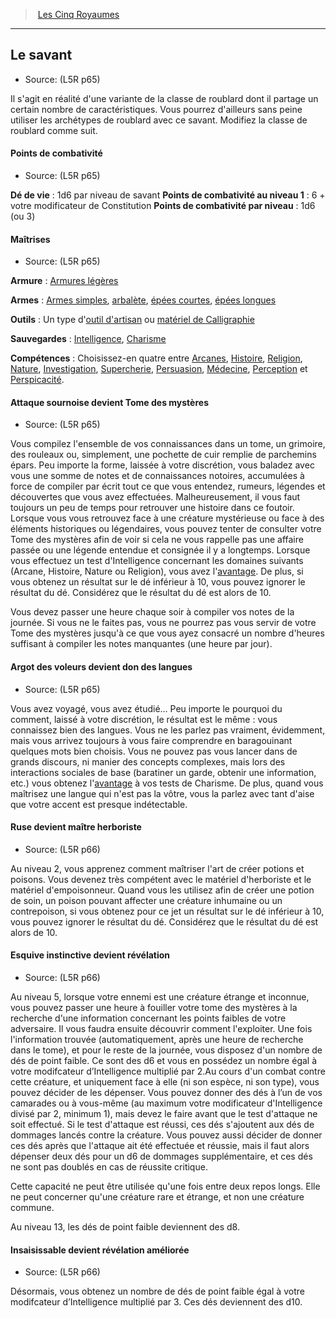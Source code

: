 
<!--Items-->

> <!--ParentNameLink-->[Les Cinq Royaumes](l5r_index_hd.md)<!--/ParentNameLink-->

---

## <!--Name-->Le savant<!--/Name-->

- Source: <!--Source-->(L5R p65)<!--/Source-->

Il s'agit en réalité d'une variante de la classe de roublard dont il partage un certain nombre de caractéristiques. Vous pourrez d'ailleurs sans peine utiliser les archétypes de roublard avec ce savant. Modifiez la classe de roublard comme suit.

<!--GenericItem-->

#### <!--Name-->Points de combativité<!--/Name-->

- Source: <!--Source-->(L5R p65)<!--/Source-->

**Dé de vie** : 1d6 par niveau de savant
**Points de combativité au niveau 1** : 6 + votre modificateur de Constitution
**Points de combativité par niveau** : 1d6 (ou 3)

<!--/GenericItem-->

<!--GenericItem-->

#### <!--Name-->Maîtrises<!--/Name-->

- Source: <!--Source-->(L5R p65)<!--/Source-->

**Armure** : [Armures légères]

**Armes** : [Armes simples], [arbalète], [épées courtes], [épées longues]

**Outils** : Un type d'[outil d'artisan] ou [matériel de Calligraphie]

**Sauvegardes** : [Intelligence], [Charisme]

**Compétences** : Choisissez-en quatre entre [Arcanes], [Histoire], [Religion], [Nature], [Investigation], [Supercherie], [Persuasion], [Médecine], [Perception] et [Perspicacité].

<!--/GenericItem-->

<!--GenericItem-->

#### <!--Name-->Attaque sournoise devient Tome des mystères<!--/Name-->

- Source: <!--Source-->(L5R p65)<!--/Source-->

Vous compilez l'ensemble de vos connaissances dans un tome, un grimoire, des rouleaux ou, simplement, une pochette de cuir remplie de parchemins épars. Peu importe la forme, laissée à votre discrétion, vous baladez avec vous une somme de notes et de connaissances notoires, accumulées à force de compiler par écrit tout ce que vous entendez, rumeurs, légendes et découvertes que vous avez effectuées. Malheureusement, il vous faut toujours un peu de temps pour retrouver une histoire dans ce foutoir. Lorsque vous vous retrouvez face à une créature mystérieuse ou face à des éléments historiques ou légendaires, vous pouvez tenter de consulter votre Tome des mystères afin de voir si cela ne vous rappelle pas une affaire passée ou une légende entendue et consignée il y a longtemps. Lorsque vous effectuez un test d'Intelligence concernant les domaines suivants (Arcane, Histoire, Nature ou Religion), vous avez l'[avantage]. De plus, si vous obtenez un résultat sur le dé inférieur à 10, vous pouvez ignorer le résultat du dé. Considérez que le résultat du dé est alors de 10.

Vous devez passer une heure chaque soir à compiler vos notes de la journée. Si vous ne le faites pas, vous ne pourrez pas vous servir de votre Tome des mystères jusqu'à ce que vous ayez consacré un nombre d'heures suffisant à compiler les notes manquantes (une heure par jour).

<!--/GenericItem-->

<!--GenericItem-->

#### <!--Name-->Argot des voleurs devient don des langues<!--/Name-->

- Source: <!--Source-->(L5R p65)<!--/Source-->

Vous avez voyagé, vous avez étudié… Peu importe le pourquoi du comment, laissé à votre discrétion, le résultat est le même : vous connaissez bien des langues. Vous ne les parlez pas vraiment, évidemment, mais vous arrivez toujours à vous faire comprendre en baragouinant quelques mots bien choisis. Vous ne pouvez pas vous lancer dans de grands discours, ni manier des concepts complexes, mais lors des interactions sociales de base (baratiner un garde, obtenir une information, etc.) vous obtenez l'[avantage] à vos tests de Charisme. De plus, quand vous maîtrisez une langue qui n'est pas la vôtre, vous la parlez avec tant d'aise que votre accent est presque indétectable.

<!--/GenericItem-->

<!--GenericItem-->

#### <!--Name-->Ruse devient maître herboriste<!--/Name-->

- Source: <!--Source-->(L5R p66)<!--/Source-->

Au niveau 2, vous apprenez comment maîtriser l'art de créer potions et poisons. Vous devenez très compétent avec le matériel d'herboriste et le matériel d'empoisonneur. Quand vous les utilisez afin de créer une potion de soin, un poison pouvant affecter une créature inhumaine ou un contrepoison, si vous obtenez pour ce jet un résultat sur le dé inférieur à 10, vous pouvez ignorer le résultat du dé. Considérez que le résultat du dé est alors de 10.

<!--/GenericItem-->

<!--GenericItem-->

#### <!--Name-->Esquive instinctive devient révélation<!--/Name-->

- Source: <!--Source-->(L5R p66)<!--/Source-->

Au niveau 5, lorsque votre ennemi est une créature étrange et inconnue, vous pouvez passer une heure à fouiller votre tome des mystères à la recherche d'une information concernant les points faibles de votre adversaire. Il vous faudra ensuite découvrir comment l'exploiter. Une fois l'information trouvée (automatiquement, après une heure de recherche dans le tome), et pour le reste de la journée, vous disposez d'un nombre de dés de point faible. Ce sont des d6 et vous en possédez un nombre égal à votre modifcateur d’Intelligence multiplié par 2.Au cours d'un combat contre cette créature, et uniquement face à elle (ni son espèce, ni son type), vous pouvez décider de les dépenser. Vous pouvez donner des dés à l’un de vos camarades ou à vous-même (au maximum votre modificateur d'Intelligence divisé par 2, minimum 1), mais devez le faire avant que le test d'attaque ne soit effectué. Si le test d'attaque est réussi, ces dés s'ajoutent aux dés de dommages lancés contre la créature. Vous pouvez aussi décider de donner ces dés après que l'attaque ait été effectuée et réussie, mais il faut alors dépenser deux dés pour un d6 de dommages supplémentaire, et ces dés ne sont pas doublés en cas de réussite critique.

Cette capacité ne peut être utilisée qu'une fois entre deux repos longs. Elle ne peut concerner qu'une créature rare et étrange, et non une créature commune.

Au niveau 13, les dés de point faible deviennent des d8.

<!--/GenericItem-->

<!--GenericItem-->

#### <!--Name-->Insaisissable devient révélation améliorée<!--/Name-->

- Source: <!--Source-->(L5R p66)<!--/Source-->

Désormais, vous obtenez un nombre de dés de point faible égal à votre modifcateur d’Intelligence multiplié par 3. Ces dés deviennent des d10.


<!--/GenericItem-->

<!--/Items-->




[arbalète]: #arbalète
[Arcanes]: abilities_intelligence_hd.md#arcanes
[Armes simples]: #armes-simples
[Armures légères]: armor_hd.md#armures-légères
[avantage]: #avantage
[Charisme]: abilities_charisma_hd.md#charisme
[épées courtes]: #épées-courtes
[épées longues]: #épées-longues
[Histoire]: abilities_intelligence_hd.md#histoire
[Intelligence]: abilities_intelligence_hd.md#intelligence
[Investigation]: abilities_intelligence_hd.md#investigation
[matériel de Calligraphie]: equipment_hd.md#matériel-de-calligraphie
[Médecine]: abilities_wisdom_hd.md#médecine
[Nature]: abilities_intelligence_hd.md#nature
[outil d'artisan]: equipment_hd_with_type_outildartisan.md#outil-dartisan
[Perception]: abilities_wisdom_hd.md#perception
[Perspicacité]: abilities_wisdom_hd.md#perspicacité
[Persuasion]: abilities_charisma_hd.md#persuasion
[Religion]: abilities_intelligence_hd.md#religion
[Supercherie]: abilities_charisma_hd.md#supercherie

